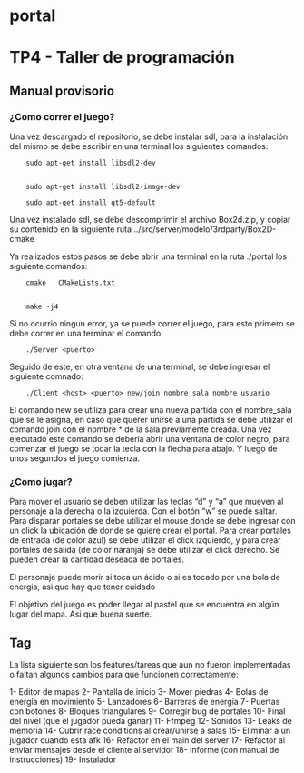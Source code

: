# portal
# TP4 - Taller de programación

## Manual provisorio

### ¿Como correr el juego?
Una vez descargado el repositorio, se debe instalar sdl, para la instalación del mismo se debe escribir en una terminal los siguientes comandos:

		sudo apt-get install libsdl2-dev


		sudo apt-get install libsdl2-image-dev
		
		sudo apt-get install qt5-default

Una vez instalado sdl, se debe descomprimir el archivo Box2d.zip, y copiar su contenido en la siguiente ruta ../src/server/modelo/3rdparty/Box2D-cmake

Ya realizados estos pasos se debe abrir una terminal en la ruta ./portal los siguiente comandos:

		cmake 	CMakeLists.txt


		make -j4

Si no ocurrio ningun error, ya se puede correr el juego, para esto primero se debe correr en una terminar el comando: 

		./Server <puerto>

Seguido de este, en otra ventana de una terminal, se debe ingresar el siguiente comnado:

		./Client <host> <puerto> new/join nombre_sala nombre_usuario

El comando new se utiliza para crear una nueva partida con el nombre_sala que se le asigna, en caso que querer unirse a una partida se debe utilizar el comando join con el nombre * de la sala previamente creada.
Una vez ejecutado este comando se debería abrir una ventana de color negro, para comenzar el juego se tocar la tecla con la flecha para abajo. Y luego de unos segundos el juego comienza.

### ¿Como jugar?
Para mover el usuario se deben utilizar las teclas “d” y “a” que mueven al personaje a la derecha o la izquierda. Con el botón “w” se puede saltar.
Para disparar portales se debe utilizar el mouse donde  se debe ingresar con un click la ubicación de donde se quiere crear el portal. Para crear portales de entrada (de color azul) se debe utilizar el click izquierdo, y para crear portales de salida (de color naranja) se debe utilizar el click derecho. Se pueden crear la cantidad deseada de portales.

El personaje puede morir si toca un ácido o si es tocado por una bola de energia, asi que hay que tener cuidado

El objetivo del juego es poder llegar al pastel que se encuentra en algún lugar del mapa. Asi que buena suerte.

## Tag

La lista siguiente son los features/tareas que aun no fueron implementadas o faltan algunos cambios para que funcionen correctamente:

1- Editor de mapas
2- Pantalla de inicio
3- Mover piedras
4- Bolas de energía en movimiento
5- Lanzadores
6- Barreras de energía
7- Puertas con botones
8- Bloques triangulares
9- Corregir bug de portales 
10- Final del nivel (que el jugador pueda ganar)
11- Ffmpeg
12- Sonidos
13- Leaks de memoria
14- Cubrir race conditions al crear/unirse a salas
15- Eliminar a un jugador cuando esta afk
16- Refactor en el main del server
17- Refactor al enviar mensajes desde el cliente al servidor
18- Informe (con manual de instrucciones)
19- Instalador


